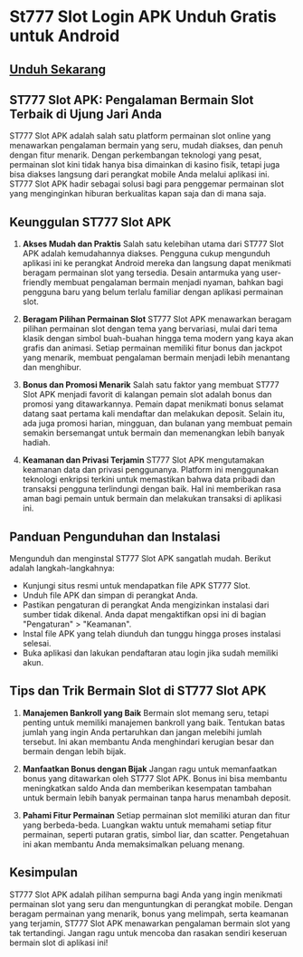 # St777 Slot Login APK Unduh Gratis untuk Android

## [Unduh Sekarang](https://spoo.me/iZf8WP)

## **ST777 Slot APK: Pengalaman Bermain Slot Terbaik di Ujung Jari Anda**

ST777 Slot APK adalah salah satu platform permainan slot online yang menawarkan pengalaman bermain yang seru, mudah diakses, dan penuh dengan fitur menarik. Dengan perkembangan teknologi yang pesat, permainan slot kini tidak hanya bisa dimainkan di kasino fisik, tetapi juga bisa diakses langsung dari perangkat mobile Anda melalui aplikasi ini. ST777 Slot APK hadir sebagai solusi bagi para penggemar permainan slot yang menginginkan hiburan berkualitas kapan saja dan di mana saja.

## Keunggulan ST777 Slot APK

1. **Akses Mudah dan Praktis**
   Salah satu kelebihan utama dari ST777 Slot APK adalah kemudahannya diakses. Pengguna cukup mengunduh aplikasi ini ke perangkat Android mereka dan langsung dapat menikmati beragam permainan slot yang tersedia. Desain antarmuka yang user-friendly membuat pengalaman bermain menjadi nyaman, bahkan bagi pengguna baru yang belum terlalu familiar dengan aplikasi permainan slot.

2. **Beragam Pilihan Permainan Slot**
   ST777 Slot APK menawarkan beragam pilihan permainan slot dengan tema yang bervariasi, mulai dari tema klasik dengan simbol buah-buahan hingga tema modern yang kaya akan grafis dan animasi. Setiap permainan memiliki fitur bonus dan jackpot yang menarik, membuat pengalaman bermain menjadi lebih menantang dan menghibur.

3. **Bonus dan Promosi Menarik**
   Salah satu faktor yang membuat ST777 Slot APK menjadi favorit di kalangan pemain slot adalah bonus dan promosi yang ditawarkannya. Pemain dapat menikmati bonus selamat datang saat pertama kali mendaftar dan melakukan deposit. Selain itu, ada juga promosi harian, mingguan, dan bulanan yang membuat pemain semakin bersemangat untuk bermain dan memenangkan lebih banyak hadiah.

4. **Keamanan dan Privasi Terjamin**
   ST777 Slot APK mengutamakan keamanan data dan privasi penggunanya. Platform ini menggunakan teknologi enkripsi terkini untuk memastikan bahwa data pribadi dan transaksi pengguna terlindungi dengan baik. Hal ini memberikan rasa aman bagi pemain untuk bermain dan melakukan transaksi di aplikasi ini.

## Panduan Pengunduhan dan Instalasi

Mengunduh dan menginstal ST777 Slot APK sangatlah mudah. Berikut adalah langkah-langkahnya:

- Kunjungi situs resmi untuk mendapatkan file APK ST777 Slot.
- Unduh file APK dan simpan di perangkat Anda.
- Pastikan pengaturan di perangkat Anda mengizinkan instalasi dari sumber tidak dikenal. Anda dapat mengaktifkan opsi ini di bagian "Pengaturan" > "Keamanan".
- Instal file APK yang telah diunduh dan tunggu hingga proses instalasi selesai.
- Buka aplikasi dan lakukan pendaftaran atau login jika sudah memiliki akun.

## Tips dan Trik Bermain Slot di ST777 Slot APK

1. **Manajemen Bankroll yang Baik**
   Bermain slot memang seru, tetapi penting untuk memiliki manajemen bankroll yang baik. Tentukan batas jumlah yang ingin Anda pertaruhkan dan jangan melebihi jumlah tersebut. Ini akan membantu Anda menghindari kerugian besar dan bermain dengan lebih bijak.

2. **Manfaatkan Bonus dengan Bijak**
   Jangan ragu untuk memanfaatkan bonus yang ditawarkan oleh ST777 Slot APK. Bonus ini bisa membantu meningkatkan saldo Anda dan memberikan kesempatan tambahan untuk bermain lebih banyak permainan tanpa harus menambah deposit.

3. **Pahami Fitur Permainan**
   Setiap permainan slot memiliki aturan dan fitur yang berbeda-beda. Luangkan waktu untuk memahami setiap fitur permainan, seperti putaran gratis, simbol liar, dan scatter. Pengetahuan ini akan membantu Anda memaksimalkan peluang menang.

## Kesimpulan

ST777 Slot APK adalah pilihan sempurna bagi Anda yang ingin menikmati permainan slot yang seru dan menguntungkan di perangkat mobile. Dengan beragam permainan yang menarik, bonus yang melimpah, serta keamanan yang terjamin, ST777 Slot APK menawarkan pengalaman bermain slot yang tak tertandingi. Jangan ragu untuk mencoba dan rasakan sendiri keseruan bermain slot di aplikasi ini!
